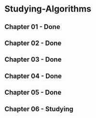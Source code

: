 # Studying-Algorithms

## Chapter 01 - Done
## Chapter 02 - Done
## Chapter 03 - Done
## Chapter 04 - Done
## Chapter 05 - Done
## Chapter 06 - Studying
